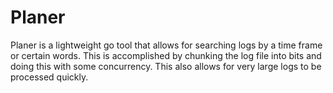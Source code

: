 # Planer

Planer is a lightweight go tool that allows for searching logs by a time frame or 
certain words. This is accomplished by chunking the log file into bits and doing this
with some concurrency. This also allows for very large logs to be processed quickly.

